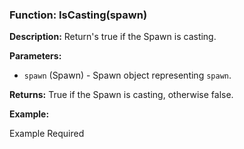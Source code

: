 ### Function: IsCasting(spawn)

**Description:**
Return's true if the Spawn is casting.

**Parameters:**
- `spawn` (Spawn) - Spawn object representing `spawn`.

**Returns:** True if the Spawn is casting, otherwise false.

**Example:**

Example Required
